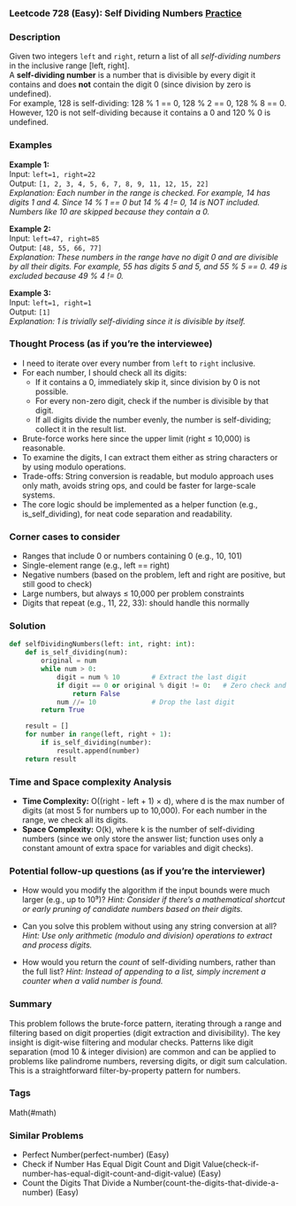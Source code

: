 ### Leetcode 728 (Easy): Self Dividing Numbers [Practice](https://leetcode.com/problems/self-dividing-numbers/)

### Description  
Given two integers `left` and `right`, return a list of all *self-dividing numbers* in the inclusive range \[left, right\].  
A **self-dividing number** is a number that is divisible by every digit it contains and does **not** contain the digit 0 (since division by zero is undefined).  
For example, 128 is self-dividing: 128 % 1 == 0, 128 % 2 == 0, 128 % 8 == 0. However, 120 is not self-dividing because it contains a 0 and 120 % 0 is undefined.

### Examples  

**Example 1:**  
Input: `left=1, right=22`  
Output: `[1, 2, 3, 4, 5, 6, 7, 8, 9, 11, 12, 15, 22]`  
*Explanation: Each number in the range is checked. For example, 14 has digits 1 and 4. Since 14 % 1 == 0 but 14 % 4 != 0, 14 is NOT included. Numbers like 10 are skipped because they contain a 0.*

**Example 2:**  
Input: `left=47, right=85`  
Output: `[48, 55, 66, 77]`  
*Explanation: These numbers in the range have no digit 0 and are divisible by all their digits. For example, 55 has digits 5 and 5, and 55 % 5 == 0. 49 is excluded because 49 % 4 != 0.*

**Example 3:**  
Input: `left=1, right=1`  
Output: `[1]`  
*Explanation: 1 is trivially self-dividing since it is divisible by itself.*

### Thought Process (as if you’re the interviewee)  

- I need to iterate over every number from `left` to `right` inclusive.
- For each number, I should check all its digits:
    - If it contains a 0, immediately skip it, since division by 0 is not possible.
    - For every non-zero digit, check if the number is divisible by that digit.
    - If all digits divide the number evenly, the number is self-dividing; collect it in the result list.
- Brute-force works here since the upper limit (right ≤ 10,000) is reasonable.
- To examine the digits, I can extract them either as string characters or by using modulo operations.
- Trade-offs: String conversion is readable, but modulo approach uses only math, avoids string ops, and could be faster for large-scale systems.
- The core logic should be implemented as a helper function (e.g., is_self_dividing), for neat code separation and readability.

### Corner cases to consider  
- Ranges that include 0 or numbers containing 0 (e.g., 10, 101)
- Single-element range (e.g., left == right)
- Negative numbers (based on the problem, left and right are positive, but still good to check)
- Large numbers, but always ≤ 10,000 per problem constraints
- Digits that repeat (e.g., 11, 22, 33): should handle this normally

### Solution

```python
def selfDividingNumbers(left: int, right: int):
    def is_self_dividing(num):
        original = num
        while num > 0:
            digit = num % 10        # Extract the last digit
            if digit == 0 or original % digit != 0:   # Zero check and divisibility check
                return False
            num //= 10              # Drop the last digit
        return True

    result = []
    for number in range(left, right + 1):
        if is_self_dividing(number):
            result.append(number)
    return result
```

### Time and Space complexity Analysis  

- **Time Complexity:** O((right - left + 1) × d), where d is the max number of digits (at most 5 for numbers up to 10,000). For each number in the range, we check all its digits.  
- **Space Complexity:** O(k), where k is the number of self-dividing numbers (since we only store the answer list; function uses only a constant amount of extra space for variables and digit checks).

### Potential follow-up questions (as if you’re the interviewer)  

- How would you modify the algorithm if the input bounds were much larger (e.g., up to 10⁹)?
  *Hint: Consider if there’s a mathematical shortcut or early pruning of candidate numbers based on their digits.*

- Can you solve this problem without using any string conversion at all?
  *Hint: Use only arithmetic (modulo and division) operations to extract and process digits.*

- How would you return the *count* of self-dividing numbers, rather than the full list?
  *Hint: Instead of appending to a list, simply increment a counter when a valid number is found.*

### Summary

This problem follows the brute-force pattern, iterating through a range and filtering based on digit properties (digit extraction and divisibility). The key insight is digit-wise filtering and modular checks. Patterns like digit separation (mod 10 & integer division) are common and can be applied to problems like palindrome numbers, reversing digits, or digit sum calculation. This is a straightforward filter-by-property pattern for numbers.

### Tags
Math(#math)

### Similar Problems
- Perfect Number(perfect-number) (Easy)
- Check if Number Has Equal Digit Count and Digit Value(check-if-number-has-equal-digit-count-and-digit-value) (Easy)
- Count the Digits That Divide a Number(count-the-digits-that-divide-a-number) (Easy)